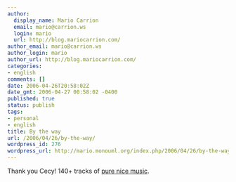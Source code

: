 ```yaml
---
author:
  display_name: Mario Carrion
  email: mario@carrion.ws
  login: mario
  url: http://blog.mariocarrion.com/
author_email: mario@carrion.ws
author_login: mario
author_url: http://blog.mariocarrion.com/
categories:
- english
comments: []
date: 2006-04-26T20:58:02Z
date_gmt: 2006-04-27 00:58:02 -0400
published: true
status: publish
tags:
- personal
- english
title: By the way
url: /2006/04/26/by-the-way/
wordpress_id: 276
wordpress_url: http://mario.monouml.org/index.php/2006/04/26/by-the-way/
---
```


<p>Thank you Cecy! 140+ tracks of <a href="http://www.maslabel.com.mx/archivos_lanzamiento/lanza19.htm">pure nice music</a>.</p>
